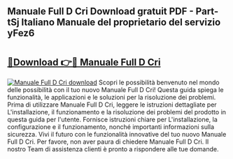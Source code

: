 ## Manuale Full D Cri Download gratuit PDF - Part-tSj Italiano Manuale del proprietario del servizio yFez6

# <h2><a href="http://dfe5qy.blite.top/?on=Manuale+Full+D+Cri">🔗Download 👉🔴 Manuale Full D Cri</a></h2>

[![Manuale Full D Cri download](https://i.imgur.com/lujVjoI.png)](http://dfe5qy.blite.top/?on=Manuale+Full+D+Cri)
Scopri le possibilità benvenuto nel mondo delle possibilità con il tuo nuovo Manuale Full D Cri! Questa guida spiega le funzionalità, le applicazioni e le soluzioni per la risoluzione dei problemi. Prima di utilizzare Manuale Full D Cri, leggere le istruzioni dettagliate per L'installazione, il funzionamento e la risoluzione dei problemi del prodotto in questa guida per l'utente. Fornisce istruzioni chiare per L'installazione, la configurazione e il funzionamento, nonché importanti informazioni sulla sicurezza. Vivi il futuro con le funzionalità innovative del tuo nuovo Manuale Full D Cri. Per favore, non aver paura di chiedere Manuale Full D Cri. Il nostro Team di assistenza clienti è pronto a rispondere alle tue domande.
